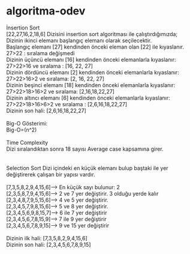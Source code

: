 # algoritma-odev

İnsertion Sort <br>
  [22,27,16,2,18,6] Dizisini insertion sort algoritması ile çalıştırdığımızda; <br>
  Dizinin ikinci elemanı başlangıç elemanı olarak seçilecektir. <br>
  Başlangıç elemanı [27] kendinden önceki eleman olan [22] ile kıyaslanır.<br>
  27>22 : sıralama değişmedi <br>
  Dizinin üçüncü elemanı [16] kendinden önceki elemanlarla kıyaslanır:<br>
  27>22>16 ve sıralama : [16, 22, 27]<br>
  Dizinin dördüncü elemanı [2] kendinden önceki elemanlarla kıyaslanır:<br>
  27>22>16>2 ve sıralama: [2, 16, 22, 27]<br>
  Dizinin beşinci elemanı [18] kendinden önceki elemanlarla kıyaslanır:<br>
  27>22>18>16>2 ve sıralama: [2,16,18,22,27]<br>
  Dizinin altıncı elemanı [6] kendinden önceki elemanlarla kıyaslanır:<br>
  27>22>18>16>6>2 ve sıralama : [2,6,16,18,22,27]<br>
  Dizinin son hali: [2,6,16,18,22,27]<br>
<br>
Big-O Gösterimi: <br>
  Big-O=(n^2)<br>
<br>
Time Complexity<br>
   Dizi sıralandıktan sonra 18 sayısı Average case kapsamına girer.<br>
   <br>
   <br>
Selection Sort
  Dizi içindeki en küçük elemanı bulup baştaki ile yer değiştirerek çalışan bir yapısı vardır.<br>
  <br>
  [7,3,5,8,2,9,4,15,6]--> En küçük sayı bulunur: 2<br>
  [2,3,5,8,7,9,4,15,6]--> 2 ve 7 yer değiştirir. 3 olduğu yerde kalır<br>
  [2,3,4,8,7,9,5,15,6]--> 4 ve 5 yer değiştirir.<br>
  [2,3,4,5,7,9,8,15,6]--> 5 ve 8 yer değiştirir.<br>
  [2,3,4,5,6,9,8,15,7]--> 6 ile 7 yer değiştirir<br>
  [2,3,4,5,6,7,8,15,9]--> 7 ile 9 yer değiştirir<br>
  [2,3,4,5,6,7,8,9,15]--> 9 ve 15 yer değiştirir<br>
  <br>
  Dizinin ilk hali: [7,3,5,8,2,9,4,15,6]<br>
  Dizinin son hali: [2,3,4,5,6,7,8,9,15] <br>
 
